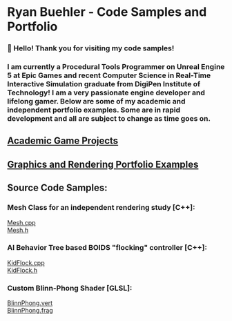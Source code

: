 # Ryan Buehler - Code Samples and Portfolio
### 👋 Hello! Thank you for visiting my code samples!
### I am currently a Procedural Tools Programmer on Unreal Engine 5 at Epic Games and recent Computer Science in Real-Time Interactive Simulation graduate from DigiPen Institute of Technology! I am a very passionate engine developer and lifelong gamer. Below are some of my academic and independent portfolio examples. Some are in rapid development and all are subject to change as time goes on.

## [Academic Game Projects](https://github.com/RyanBuehler/ryanbuehler/blob/main/AcademicProjects.md)

## [Graphics and Rendering Portfolio Examples](https://github.com/RyanBuehler/ryanbuehler/blob/main/Rendering.md)

## Source Code Samples:

### Mesh Class for an independent rendering study [C++]: <br/>
[Mesh.cpp](https://github.com/RyanBuehler/PhoenixEngine/blob/main/PhoenixEngine/src/Mesh.cpp) <br/>
[Mesh.h](https://github.com/RyanBuehler/PhoenixEngine/blob/main/PhoenixEngine/src/Mesh.h) <br/>

### AI Behavior Tree based BOIDS "flocking" controller [C++]: <br/>
[KidFlock.cpp](https://github.com/RyanBuehler/ryanbuehler/blob/main/KidFlock.cpp) <br/>
[KidFlock.h](https://github.com/RyanBuehler/ryanbuehler/blob/main/KidFlock.h) <br/>

### Custom Blinn-Phong Shader [GLSL]: <br/>
[BlinnPhong.vert](https://github.com/RyanBuehler/PhoenixEngine/blob/main/PhoenixEngine/res/shaders/BlinnPhong.vert) <br/>
[BlinnPhong.frag](https://github.com/RyanBuehler/PhoenixEngine/blob/main/PhoenixEngine/res/shaders/BlinnPhong.frag) <br/>

